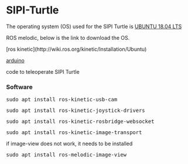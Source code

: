 # SIPI-Turtle

<p>The operating system (OS) used for the SIPI Turtle is <a href="https://www.ubuntu.com/download/desktop/thank-you?country=US&version=18.04.2&architecture=amd64">UBUNTU 18.04 LTS</a></p>

<p>ROS melodic, below is the link to download the OS.</p>
[ros kinetic](http://wiki.ros.org/kinetic/Installation/Ubuntu)

[arduino](https://www.arduino.cc/en/Main/Software)
<p>code to teleoperate SIPI Turtle</p>

<h3>Software</h3>

<pre>sudo apt install ros-kinetic-usb-cam</pre>

<pre>sudo apt install ros-kinetic-joystick-drivers</pre>

<pre>sudo apt install ros-kinetic-rosbridge-websocket</pre>

<pre>sudo apt install ros-kinetic-image-transport</pre>

<p>if image-view does not work, it needs to be installed</p>
<pre>sudo apt install ros-melodic-image-view</pre>



